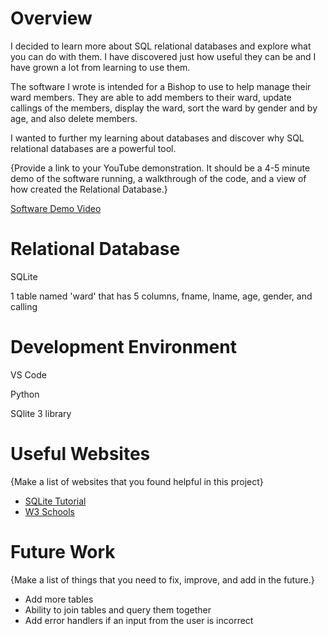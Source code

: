 # Overview

I decided to learn more about SQL relational databases and explore what you can do with them. I have discovered just how useful they can be and I have grown a lot from learning to use them.

The software I wrote is intended for a Bishop to use to help manage their ward members. They are able to add members to their ward, update callings of the members, display the ward, sort the ward by gender and by age, and also delete members.

I wanted to further my learning about databases and discover why SQL relational databases are a powerful tool.

{Provide a link to your YouTube demonstration.  It should be a 4-5 minute demo of the software running, a walkthrough of the code, and a view of how created the Relational Database.}

[Software Demo Video](http://youtube.link.goes.here)

# Relational Database

SQLite

1 table named 'ward' that has 5 columns, fname, lname, age, gender, and calling

# Development Environment

VS Code

Python

SQlite 3 library

# Useful Websites

{Make a list of websites that you found helpful in this project}
* [SQLite Tutorial](https://www.sqlitetutorial.net/sqlite-aggregate-functions/)
* [W3 Schools](https://www.w3schools.com/sql/)

# Future Work

{Make a list of things that you need to fix, improve, and add in the future.}
* Add more tables
* Ability to join tables and query them together
* Add error handlers if an input from the user is incorrect